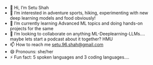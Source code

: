- 👋 Hi, I’m Setu Shah
- 👀 I’m interested in adventure sports, hiking, experimenting with new deep learning models and food obviously!
- 🌱 I’m currently learning Advanced ML topics and doing hands-on projects for the same
- 💞️ I’m looking to collaborate on anything ML-Deeplearning-LLMs.... maybe lets start a podcast about it together? HMU
- 📫 How to reach me setu.96.shah@gmail.com
- 😄 Pronouns: she/her
- ⚡ Fun fact: 5 spoken languages and 3 coding languages....

<!---
setushah19/setushah19 is a ✨ special ✨ repository because its `README.md` (this file) appears on your GitHub profile.
You can click the Preview link to take a look at your changes.
--->
